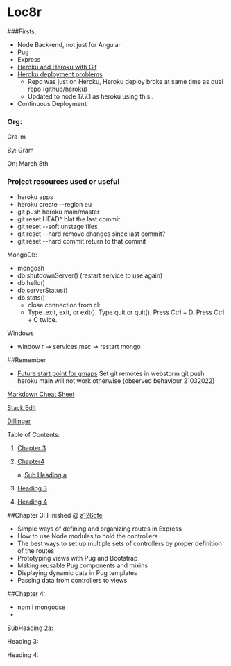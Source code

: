 # Loc8r 

###Firsts:
* Node Back-end, not just for Angular 
* Pug 
* Express
* [Heroku and Heroku with Git](https://devcenter.heroku.com/articles/git#create-a-heroku-remote)
* [Heroku deployment problems](https://devcenter.heroku.com/articles/troubleshooting-node-deploys)
  * Repo was just on Heroku, Heroku deploy broke at same time as dual repo (github/heroku)
  * Updated to node 17.7.1 as heroku using this..
* Continuous Deployment

### Org:
Gra-m

By: Gram 

On: March 8th

### Project resources used or useful

* heroku apps
* heroku create --region eu
* git push heroku main/master
* git reset HEAD^ blat the last commit
* git reset --soft unstage files
* git reset --hard remove changes since last commit?
* git reset --hard commit return to that commit

MongoDb:
* mongosh 
* db.shutdownServer() (restart service to use again)
* db.hello()
* db.serverStatus()
* db.stats()
  * close connection from cl:
  * Type .exit, exit, or exit().
    Type quit or quit().
    Press Ctrl + D.
    Press Ctrl + C twice.

Windows
* window r -> services.msc -> restart mongo


##Remember
* [Future start point for gmaps](https://developers.google.com/maps/documentation/api-picker?hl=en-GB)
Set git remotes in webstorm git push heroku main will not work otherwise (observed behaviour 21032022)

[Markdown Cheat Sheet](https://github.com/adam-p/markdown-here/wiki/Markdown-Cheatsheet "Adam P")

[Stack Edit](https://stackedit.io "31/08")

[Dillinger](https://dillinger.io "until you are off of visible page..")




Table of Contents:

1. [Chapter 3](#1)
2. [Chapter4](#2)

   a. [Sub Heading a](#2a)
3. [Heading 3](#3)
4. [Heading 4](#4)

<a id="1"></a>
##Chapter 3:
Finished @ [a126cfe](https://github.com/gra-m/Loc8r/commit/a126cfe332a62fd6bc81ac4941bd7e642959d2c5)
* Simple ways of defining and organizing routes in Express
* How to use Node modules to hold the controllers
* The best ways to set up multiple sets of controllers by proper definition of the routes
* Prototyping views with Pug and Bootstrap
* Making reusable Pug components and mixins
* Displaying dynamic data in Pug templates
* Passing data from controllers to views

<a id="2"></a>
##Chapter 4:

* npm i mongoose
* 

<a id="2a"></a>
SubHeading 2a:

<a id="3"></a>
Heading 3:

<a id="4"></a>
Heading 4:
